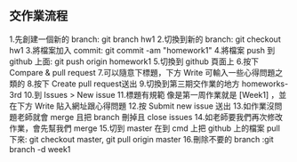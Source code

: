 ## 交作業流程
1.先創建一個新的 branch: git branch hw1
2.切換到新的 branch: git checkout hw1
3.將檔案加入 commit: git commit -am "homework1"
4.將檔案 push 到 github 上面: git push origin homework1
5.切換到 github 頁面上
6.按下 Compare & pull request
7.可以隨意下標題，下方 Write 可輸入一些心得問題之類的
8.按下 Create pull request送出
9.切換到第三期交作業的地方 homeworks-3rd
10.到 Issues > New issue
11.標題有規範 像是第一周作業就是 [Week1] ，並在下方 Write 貼入網址跟心得問題
12.按 Submit new issue 送出
13.如作業沒問題老師就會 merge 且把 branch 刪掉且 close issues
14.如老師要我們再次修改作業，會先幫我們 merge
15.切到 master 在到 cmd 上把 github 上的檔案 pull 下來: git checkout master, git pull origin master
16.刪除不要的 branch :git branch -d week1